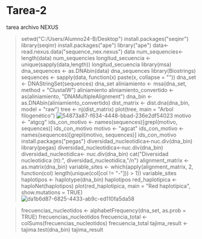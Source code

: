 # Tarea-2
tarea archivo NEXUS
> setwd("C:/Users/Alumno24-B/Desktop")
> install.packages("seqinr")
> library(seqinr)
> install.packages("ape")
>  library("ape")
>  data<-read.nexus.data("sequence_nex.nexus")
> data
> num_sequencies<-length(data)
> num_sequencies
> longitud_secuencia <- unique(sapply(data,length))
> longitud_secuencia
> library(msa)
> dna_sequences <- as.DNAbin(data)
> dna_sequences
>  library(Biostrings)
> sequences <- sapply(data, function(x) paste(x, collapse = ""))
>  dna_set <- DNAStringSet(sequences)
> dna_set
> aliniamiento <- msa(dna_set, method = "ClustalW")
> aliniamiento
> aliniamiento_convertido <- as(aliniamiento, "DNAMultipleAlignment")
> dna_bin <- as.DNAbin(aliniamiento_convertido)
> dist_matrix <- dist.dna(dna_bin, model = "raw")
> tree <- nj(dist_matrix)
> plot(tree, main = "Arbol filogenético")
![54873a87-f634-4448-bbad-236e2df54023](https://github.com/user-attachments/assets/1b34dc0d-dd1d-41b1-8ae5-bb1b0919c7c7)
>  motivo <- "atgcg"
> ids_con_motivo <- names(sequences)[grepl(motivo, sequences)]
> ids_con_motivo
> motivo <- "agcat"
> ids_con_motivo <- names(sequences)[grepl(motivo, sequences)]
> ids_con_motivo
> install.packages("pegas")
>  diversidad_nucleotidica<-nuc.div(dna_bin)
> library(pegas)
> diversidad_nucleotidica<-nuc.div(dna_bin)
> diversidad_nucleotidica<- nuc.div(dna_bin)
> cat("Diversidad nucleotidica (π):", diversidad_nucleotidica,"/n")
> alignment_matrix <- as.matrix(dna_bin)
> variable_sites <- which(apply(alignment_matrix, 2, function(col) length(unique(col[col != "-"])) > 1))
> variable_sites
>  haplotipos <- haplotype(dna_bin)
> haplotipos
>  red_haplotipica <- haploNet(haplotipos)
> plot(red_haplotipica, main = "Red haplotípica", show.mutations = TRUE)
![da1b6d87-6825-4433-ab9c-ed110fa5da58](https://github.com/user-attachments/assets/f90e0e81-02dd-494f-8399-adbc057c3b47)

> frecuencias_nucleotidos <- alphabetFrequency(dna_set, as.prob = TRUE)
> frecuencias_nucleotidos
> frecuencia_total <- colSums(frecuencias_nucleotidos)
> frecuencia_total
> tajima_result <- tajima.test(dna_bin)
> tajima_result
